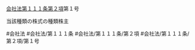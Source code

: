 [会社法第１１１条第２項](会社法＿＿＿＿第１１１条第２項)第１号

当該種類の株式の種類株主


#会社法
#会社法/第１１１条
#会社法/第１１１条/第２項
#会社法/第１１１条/第２項/第１号
